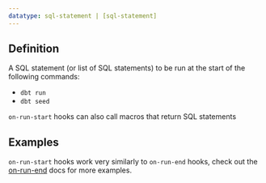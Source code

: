 ```yaml
---
datatype: sql-statement | [sql-statement]
---
```


## Definition
A SQL statement (or list of SQL statements) to be run at the start of the following commands:
- `dbt run`
- `dbt seed`

`on-run-start` hooks can also call macros that return SQL statements

## Examples
`on-run-start` hooks work very similarly to `on-run-end` hooks, check out the [on-run-end](on-run-end.md) docs for more examples.

